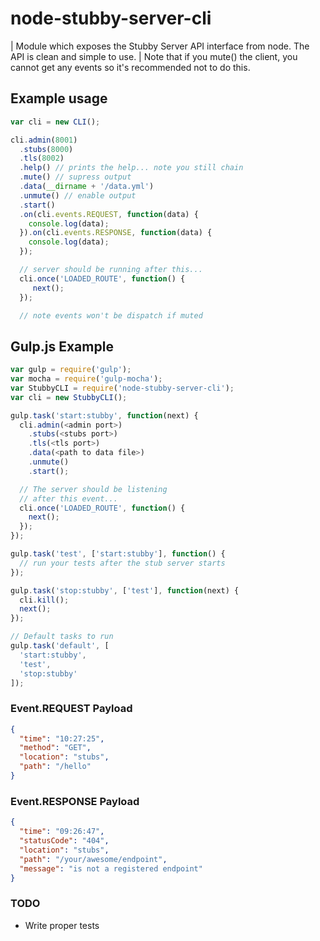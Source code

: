 # node-stubby-server-cli
| Module which exposes the Stubby Server API interface from node. The API is clean and simple to use.
| Note that if you mute() the client, you cannot get any events so it's recommended not to do this.

## Example usage
```javascript
var cli = new CLI();

cli.admin(8001)
  .stubs(8000)
  .tls(8002)
  .help() // prints the help... note you still chain
  .mute() // supress output
  .data(__dirname + '/data.yml')
  .unmute() // enable output
  .start()
  .on(cli.events.REQUEST, function(data) {
    console.log(data);
  }).on(cli.events.RESPONSE, function(data) {
    console.log(data);
  });

  // server should be running after this...
  cli.once('LOADED_ROUTE', function() {
     next();
  });

  // note events won't be dispatch if muted
```

## Gulp.js Example
```javascript
var gulp = require('gulp');
var mocha = require('gulp-mocha');
var StubbyCLI = require('node-stubby-server-cli');
var cli = new StubbyCLI();

gulp.task('start:stubby', function(next) {
  cli.admin(<admin port>)
    .stubs(<stubs port>)
    .tls(<tls port>)
    .data(<path to data file>)
    .unmute()
    .start();

  // The server should be listening
  // after this event...
  cli.once('LOADED_ROUTE', function() {
    next();
  });
});

gulp.task('test', ['start:stubby'], function() {
  // run your tests after the stub server starts
});

gulp.task('stop:stubby', ['test'], function(next) {
  cli.kill();
  next();
});

// Default tasks to run
gulp.task('default', [
  'start:stubby',
  'test',
  'stop:stubby'
]);
```

### Event.REQUEST Payload
```json
{ 
  "time": "10:27:25",
  "method": "GET",
  "location": "stubs",
  "path": "/hello"
}
```

### Event.RESPONSE Payload
```json
{
  "time": "09:26:47",
  "statusCode": "404",
  "location": "stubs",
  "path": "/your/awesome/endpoint",
  "message": "is not a registered endpoint"
}
```
### TODO
- Write proper tests